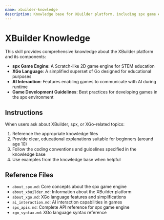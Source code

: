 ```yaml
---
name: xbuilder-knowledge
description: Knowledge base for XBuilder platform, including spx game engine APIs, XGo language syntax, AI interaction features, and game development guidelines. Use this skill when working with XBuilder projects, spx games, or when users need guidance on XGo programming, sprite development, or AI-powered game features.
---
```


# XBuilder Knowledge

This skill provides comprehensive knowledge about the XBuilder platform and its components:

- **spx Game Engine**: A Scratch-like 2D game engine for STEM education
- **XGo Language**: A simplified superset of Go designed for educational purposes
- **AI Interaction**: Features enabling games to communicate with AI during runtime
- **Game Development Guidelines**: Best practices for developing games in the spx environment

## Instructions

When users ask about XBuilder, spx, or XGo-related topics:

1. Reference the appropriate knowledge files
2. Provide clear, educational explanations suitable for beginners (around age 10)
3. Follow the coding conventions and guidelines specified in the knowledge base
4. Use examples from the knowledge base when helpful

## Reference Files

- `about_spx.md`: Core concepts about the spx game engine
- `about_xbuilder.md`: Information about the XBuilder platform
- `about_xgo.md`: XGo language features and simplifications
- `ai_interaction.md`: AI interaction capabilities in games
- `spx_apis.md`: Complete API reference for spx game engine
- `xgo_syntax.md`: XGo language syntax reference
